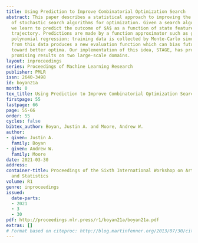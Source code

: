 ```yaml
---
title: Using Prediction to Improve Combinatorial Optimization Search
abstract: This paper describes a statistical approach to improving the performance
  of stochastic search algorithms for optimization. Given a search algorithm $A$,
  we learn to predict the outcome of $A$ as a function of state features along a search
  trajectory. Predictions are made by a function approximator such as global or locally-weighted
  polynomial regression; training data is collected by Monte-Carlo simulation. Extrapolating
  from this data produces a new evaluation function which can bias future search trajectories
  toward better optima. Our implementation of this idea, STAGE, has produced very
  promising results on two large-scale domains.
layout: inproceedings
series: Proceedings of Machine Learning Research
publisher: PMLR
issn: 2640-3498
id: boyan21a
month: 0
tex_title: Using Prediction to Improve Combinatorial Optimization Search
firstpage: 55
lastpage: 66
page: 55-66
order: 55
cycles: false
bibtex_author: Boyan, Justin A. and Moore, Andrew W.
author:
- given: Justin A.
  family: Boyan
- given: Andrew W.
  family: Moore
date: 2021-03-30
address:
container-title: Proceedings of the Sixth International Workshop on Artificial Intelligence
  and Statistics
volume: R1
genre: inproceedings
issued:
  date-parts:
  - 2021
  - 3
  - 30
pdf: http://proceedings.mlr.press/r1/boyan21a/boyan21a.pdf
extras: []
# Format based on citeproc: http://blog.martinfenner.org/2013/07/30/citeproc-yaml-for-bibliographies/
---
```


